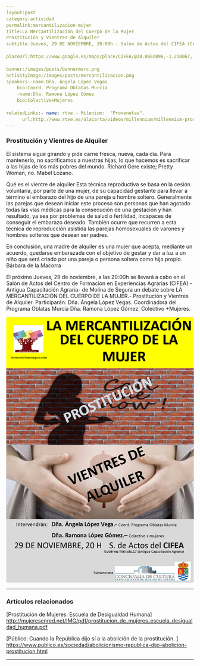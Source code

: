 ```yaml
---
layout:post
category:actividad
permalink:mercantilizacion-mujer
title:La Mercantilización del Cuerpo de la Mujer  
Prostitución y Vientres de Alquiler
subtitle:Jueves, 29 DE NOVIEMBRE, 20:00h.- Salón de Actos del CIFEA (Centro Integrado de Formación en Experiencias Agrarias).- Antigua Capacitación Agraria.- Molina de Segura  

placeUrl:https://www.google.es/maps/place/CIFEA/@38.0602896,-1.210067,15z/data=!4m5!3m4!1s0x0:0x77735b81ea26418f!8m2!3d38.0602896!4d-1.210067

banner:/images/posts/bannermerc.png
activityImage:/images/posts/mercantilizacion.png
speakers:-name:Dña. Ángela López Vegas 
    bio:Coord. Programa Oblatas Murcia
    -name:Dña. Ramona López Gómez  
    bio:Colectivo+Mujeres  
    
relatedLinks:- name: rtve.- Milenium:  "Proxenetas".
      url:http://www.rtve.es/alacarta/videos/millennium/millennium-proxenetas/4826786/
---
```


### Prostitución y Vientres de Alquiler  

El sistema sigue girando y pide carne fresca, nueva, cada día. Para mantenerlo, no sacrificamos a nuestras hijas, lo que hacemos es sacrificar a las hijas de los más pobres del mundo.
Richard Gere existe; Pretty Woman, no.
Mabel Lozano.  

Qué es el vientre de alquiler
Esta técnica reproductiva se basa en la cesión voluntaria, por parte de una mujer, de su capacidad gestante para llevar a término el embarazo del hijo de una pareja u hombre soltero. Generalmente las parejas que desean iniciar este proceso son personas que han agotado todas las vías médicas para la consecución de una gestación y han resultado, ya sea por problemas de salud o fertilidad, incapaces de conseguir el embarazo deseado. También ocurre que recurren a esta técnica de reproducción asistida las parejas homosexuales de varones y hombres solteros que desean ser padres.  

En conclusión, una madre de alquiler es una mujer que acepta, mediante un acuerdo, quedarse embarazada con el objetivo de gestar y dar a luz a un niño que será criado por una pareja o persona soltera como hijo propio.
Bárbara de la Macorra  

El próximo Jueves, 29 de noviembre, a las 20:00h se llevará a cabo en el Salón de Actos del Centro de Formación en Experiencias Agrarias (CIFEA) -Antigua Capacitación Agraria- de Molina de Segura un debate sobre LA MERCANTILIZACIÓN DEL CUERPO DE LA MUJER.- Prostitución y Vientres de Alquiler.
Participarán: Dña. Ángela López Vegas.
Coordinadora del Programa Oblatas Murcia
Dña. Ramona López Gómez.
Colectivo +Mujeres.


![cartel](/images/posts/mercantilizacion.png)

***

### Artículos relacionados

[Prostitución de Mujeres.  Escuela de Desigualdad Humana]  
http://mujeresenred.net/IMG/pdf/prostitucion_de_mujeres_escuela_desigualdad_humana.pdf

[Público: Cuando la República dijo sí a la abolición de la prostitución. ]  
https://www.publico.es/sociedad/abolicionismo-republica-dijo-abolicion-prostitucion.html

***

